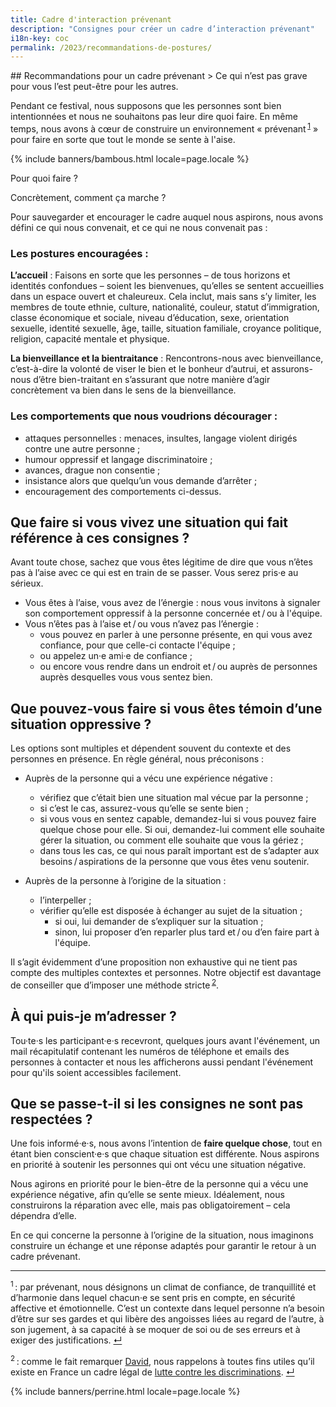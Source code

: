 ```yaml
---
title: Cadre d'interaction prévenant
description: "Consignes pour créer un cadre d’interaction prévenant"
i18n-key: coc
permalink: /2023/recommandations-de-postures/
---
```

<style>
dd {
    display: none;
    margin: 0.9rem;
}

dd.visible {
    display: block;
}
</style>

<script>
window.addEventListener("load", function(event) {
    // display the first answer
    document.querySelector("dd").classList.toggle('visible')
    const dts = document.querySelectorAll("dt")
    dts.forEach(dt => dt.addEventListener('click', event => {
        event.currentTarget.nextElementSibling.classList.toggle('visible')
    }))
});
</script>

<section class="section">
<div class="wrapper" markdown="1">
## Recommandations pour un cadre prévenant
> Ce qui n’est pas grave pour vous l’est peut-être pour les autres.

Pendant ce festival, nous supposons que les personnes sont bien intentionnées et nous ne souhaitons pas leur dire quoi faire. En même temps, nous avons à cœur de construire un environnement &laquo;&nbsp;prévenant&#8239;<sup><a href="#note1" id="note1-source">1</a></sup>&nbsp;&raquo; pour faire en sorte que tout le monde se sente à l'aise.
</div>
</section>

{% include banners/bambous.html locale=page.locale %}

<section class="section">
<div class="wrapper" markdown="1">
<dl>
<dt>Pour quoi faire ?</dt>

<dd>Dans chaque groupement, collectif ou rassemblement, il y a une culture dominante principale et des personnes qui n’appartiennent pas à cette culture. Ces personnes sont donc sous-représentées dans le contexte, et naturellement, elles sont plus susceptibles d’être &laquo;&nbsp;oppressées&nbsp;&raquo; par la communauté principale. Souvent, cette oppression se manifeste par des comportements ou attitudes inappropriées adoptées sans s’en rendre compte.
<br>
<br>
Ici, les recommandations sur les interactions permettent de favoriser un contexte &laquo;&nbsp;prévenant&#8239;<sup><a href="#note1" id="note1-source">1</a></sup>&nbsp;&raquo; en veillant à ce que des situations pouvant aller de l’inconfortable à l’oppressif puissent être rendues visibles et soient prises en compte. Nous cherchons à établir un lien de confiance et de soin pour permettre à toutes les personnes d'intégrer la communauté avec une confiance suffisante.</dd>
</dl>
Concrètement, comment ça marche ?

Pour sauvegarder et encourager le cadre auquel nous aspirons, nous avons défini ce qui nous convenait, et ce qui ne nous convenait pas :

### Les postures encouragées :

**L’accueil** :
Faisons en sorte que les personnes – de tous horizons et identités confondues – soient les bienvenues, qu’elles se sentent accueillies dans un espace ouvert et chaleureux. Cela inclut, mais sans s’y limiter, les membres de toute ethnie, culture, nationalité, couleur, statut d’immigration, classe économique et sociale, niveau d’éducation, sexe, orientation sexuelle, identité sexuelle, âge, taille, situation familiale, croyance politique, religion, capacité mentale et physique.

**La bienveillance et la bientraitance** :
Rencontrons-nous avec bienveillance, c’est-à-dire la volonté de viser le bien et le bonheur d’autrui, et assurons-nous d’être bien-traitant en s’assurant que notre manière d’agir concrètement va bien dans le sens de la bienveillance.

### Les comportements que nous voudrions décourager :

* attaques personnelles : menaces, insultes, langage violent dirigés contre une autre personne ;
* humour oppressif et langage discriminatoire ;
* avances, drague non consentie ;
* insistance alors que quelqu’un vous demande d’arrêter ;
* encouragement des comportements ci-dessus.

## Que faire si vous vivez une situation qui fait référence à ces consignes ?

Avant toute chose, sachez que vous êtes légitime de dire que vous n’êtes pas à l’aise avec ce qui est en train de se passer. Vous serez pris·e au sérieux.

* Vous êtes à l’aise, vous avez de l’énergie : nous vous invitons à signaler son comportement oppressif à la personne concernée et&#8239;/&#8239;ou à l'équipe.
* Vous n’êtes pas à l’aise et&#8239;/&#8239;ou vous n’avez pas l’énergie :
    * vous pouvez en parler à une personne présente, en qui vous avez confiance, pour que celle-ci contacte l'équipe ;
    * ou appelez un·e ami·e de confiance ;
    * ou encore vous rendre dans un endroit et&#8239;/&#8239;ou auprès de personnes auprès desquelles vous vous sentez bien.

## Que pouvez-vous faire si vous êtes témoin d’une situation oppressive ?

Les options sont multiples et dépendent souvent du contexte et des personnes en présence. En règle général, nous préconisons :

* Auprès de la personne qui a vécu une expérience négative : 
    * vérifiez que c’était bien une situation mal vécue par la personne ;
    * si c’est le cas, assurez-vous qu’elle se sente bien ;
    * si vous vous en sentez capable, demandez-lui si vous pouvez faire quelque chose pour elle. Si oui, demandez-lui comment elle souhaite gérer la situation, ou comment elle souhaite que vous la gériez ;
    * dans tous les cas, ce qui nous paraît important est de s’adapter aux besoins&#8239;/&#8239;aspirations de la personne que vous êtes venu soutenir.

* Auprès de la personne à l’origine de la situation :
    * l’interpeller ;
    * vérifier qu’elle est disposée à échanger au sujet de la situation ;
        * si oui, lui demander de s’expliquer sur la situation ;
        * sinon, lui proposer d’en reparler plus tard et&#8239;/&#8239;ou d’en faire part à l'équipe.

Il s’agit évidemment d’une proposition non exhaustive qui ne tient pas compte des multiples contextes et personnes. Notre objectif est davantage de conseiller que d’imposer une méthode stricte&#8239;<sup><a href="#note2" id="note2-source">2</a></sup>.

## À qui puis-je m’adresser ?

Tou·te·s les participant·e·s recevront, quelques jours avant l'événement, un mail récapitulatif contenant les numéros de téléphone et emails des personnes à contacter et nous les afficherons aussi pendant l'événement pour qu'ils soient accessibles facilement.

## Que se passe-t-il si les consignes ne sont pas respectées ?

Une fois informé·e·s, nous avons l’intention de **faire quelque chose**, tout en étant bien conscient·e·s que chaque situation est différente. Nous aspirons en priorité à soutenir les personnes qui ont vécu une situation négative.

Nous agirons en priorité pour le bien-être de la personne qui a vécu une expérience négative, afin qu’elle se sente mieux. Idéalement, nous construirons la réparation avec elle, mais pas obligatoirement – cela dépendra d’elle.

En ce qui concerne la personne à l’origine de la situation, nous imaginons construire un échange et une réponse adaptés pour garantir le retour à un cadre prévenant.

***

<sup id="note1">1</sup>&#8239;: par prévenant, nous désignons un climat de confiance, de tranquillité et d’harmonie dans lequel chacun·e se sent pris en compte, en sécurité affective et émotionnelle. C’est un contexte dans lequel personne n’a besoin d’être sur ses gardes et qui libère des angoisses liées au regard de l’autre, à son jugement, à sa capacité à se moquer de soi ou de ses erreurs et à exiger des justifications. <a href="#note1-source">↵</a>

<sup id="note2">2</sup>&#8239;: comme le fait remarquer [David](https://larlet.fr/david/stream/2018/01/12/), nous rappelons à toutes fins utiles qu’il existe en France un cadre légal de [lutte contre les discriminations](https://www.egalite-femmes-hommes.gouv.fr/lutte-contre-les-discriminations/). <a href="#note2-source">↵</a>

</div>
</section>

{% include banners/perrine.html locale=page.locale %}

